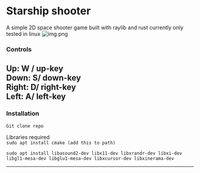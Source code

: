 
# Starship shooter

A simple 2D space shooter game built with raylib and rust
currently only tested in linux
![img.png](img.png)

### Controls
Up: W / up-key  
Down: S/ down-key  
Right: D/ right-key  
Left: A/ left-key
---
### Installation

``
Git clone repo
``

Libraries required  
``
sudo apt install cmake (add this to path)
``

``sudo apt install libasound2-dev libx11-dev libxrandr-dev libxi-dev libgl1-mesa-dev libglu1-mesa-dev libxcursor-dev libxinerama-dev``

---

